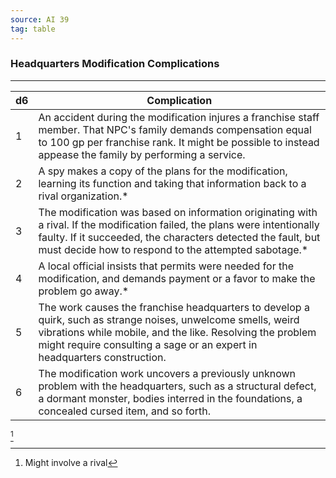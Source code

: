 ```yaml
---
source: AI 39
tag: table
---
```


### Headquarters Modification Complications
---
|d6|Complication|
|----|------------|
|1|An accident during the modification injures a franchise staff member. That NPC's family demands compensation equal to 100 gp per franchise rank. It might be possible to instead appease the family by performing a service.|
|2|A spy makes a copy of the plans for the modification, learning its function and taking that information back to a rival organization.* |
|3|The modification was based on information originating with a rival. If the modification failed, the plans were intentionally faulty. If it succeeded, the characters detected the fault, but must decide how to respond to the attempted sabotage.* |
|4|A local official insists that permits were needed for the modification, and demands payment or a favor to make the problem go away.* |
|5|The work causes the franchise headquarters to develop a quirk, such as strange noises, unwelcome smells, weird vibrations while mobile, and the like. Resolving the problem might require consulting a sage or an expert in headquarters construction.|
|6|The modification work uncovers a previously unknown problem with the headquarters, such as a structural defect, a dormant monster, bodies interred in the foundations, a concealed cursed item, and so forth.|
[^1] 

[^1]: Might involve a rival
